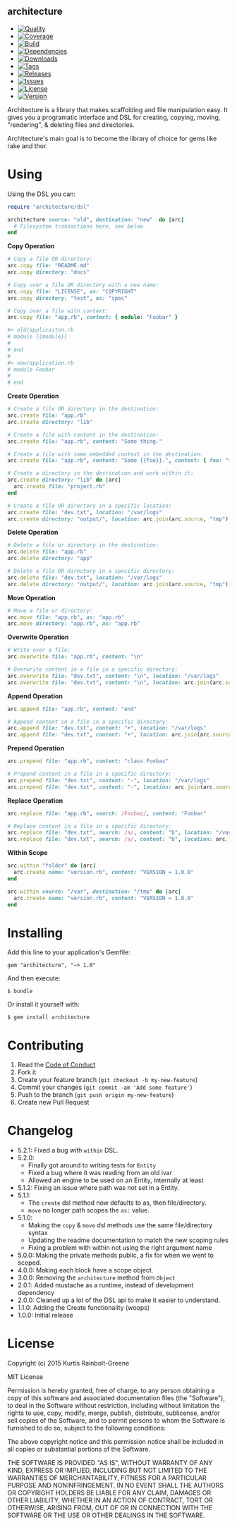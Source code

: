 architecture
------------

  - [![Quality](http://img.shields.io/codeclimate/github/krainboltgreene/architecture.gem.svg?style=flat-square)](https://codeclimate.com/github/krainboltgreene/architecture.gem)
  - [![Coverage](http://img.shields.io/codeclimate/coverage/github/krainboltgreene/architecture.gem.svg?style=flat-square)](https://codeclimate.com/github/krainboltgreene/architecture.gem)
  - [![Build](http://img.shields.io/travis-ci/krainboltgreene/architecture.gem.svg?style=flat-square)](https://travis-ci.org/krainboltgreene/architecture.gem)
  - [![Dependencies](http://img.shields.io/gemnasium/krainboltgreene/architecture.gem.svg?style=flat-square)](https://gemnasium.com/krainboltgreene/architecture.gem)
  - [![Downloads](http://img.shields.io/gem/dtv/architecture.svg?style=flat-square)](https://rubygems.org/gems/architecture)
  - [![Tags](http://img.shields.io/github/tag/krainboltgreene/architecture.gem.svg?style=flat-square)](http://github.com/krainboltgreene/architecture.gem/tags)
  - [![Releases](http://img.shields.io/github/release/krainboltgreene/architecture.gem.svg?style=flat-square)](http://github.com/krainboltgreene/architecture.gem/releases)
  - [![Issues](http://img.shields.io/github/issues/krainboltgreene/architecture.gem.svg?style=flat-square)](http://github.com/krainboltgreene/architecture.gem/issues)
  - [![License](http://img.shields.io/badge/license-MIT-brightgreen.svg?style=flat-square)](http://opensource.org/licenses/MIT)
  - [![Version](http://img.shields.io/gem/v/architecture.svg?style=flat-square)](https://rubygems.org/gems/architecture)


Architecture is a library that makes scaffolding and file manipulation easy. It gives you a programatic interface and DSL for creating, copying, moving, "rendering", & deleting files and directories.

Architecture's main goal is to become the library of choice for gems like rake and thor.


Using
=====

Using the DSL you can:

``` ruby
require "architecture/dsl"

architecture source: "old", destination: "new"  do |arc|
  # Filesystem transactions here, see below
end
```

**Copy Operation**

``` ruby
# Copy a file OR directory:
arc.copy file: "README.md"
arc.copy directory: "docs"

# Copy over a file OR directory with a new name:
arc.copy file: "LICENSE", as: "COPYRIGHT"
arc.copy directory: "test", as: "spec"

# Copy over a file with context:
arc.copy file: "app.rb", context: { module: "Foobar" }

#> old/applicaiton.rb
# module {{module}}
#
# end
#
#> new/application.rb
# module Foobar
#
# end
```


**Create Operation**

``` ruby
# Create a file OR directory in the destination:
arc.create file: "app.rb"
arc.create directory: "lib"

# Create a file with content in the destination:
arc.create file: "app.rb", content: "Some thing."

# Create a file with some embedded context in the destination:
arc.create file: "app.rb", content: "Some {{foo}}.", context: { foo: "thing." }

# Create a directory in the destination and work within it:
arc.create directory: "lib" do |arc|
  arc.create file: "project.rb"
end

# Create a file OR directory in a specific location:
arc.create file: "dev.txt", location: "/var/logs"
arc.create directory: "output/", location: arc.join(arc.source, "tmp")
```


**Delete Operation**

``` ruby
# Delete a file or directory in the destination:
arc.delete file: "app.rb"
arc.delete directory: "app"

# Delete a file OR directory in a specific directory:
arc.delete file: "dev.txt", location: "/var/logs"
arc.delete directory: "output/", location: arc.join(arc.source, "tmp")
```


**Move Operation**

``` ruby
# Move a file or directory:
arc.move file: "app.rb", as: "app.rb"
arc.move directory: "app.rb", as: "app.rb"
```


**Overwrite Operation**

``` ruby
# Write over a file:
arc.overwrite file: "app.rb", content: "\n"

# Overwrite content in a file in a specific directory:
arc.overwrite file: "dev.txt", content: "\n", location: "/var/logs"
arc.overwrite file: "dev.txt", content: "\n", location: arc.join(arc.source, "logs")
```


**Append Operation**

``` ruby
arc.append file: "app.rb", content: "end"

# Append content in a file in a specific directory:
arc.append file: "dev.txt", content: "+", location: "/var/logs"
arc.append file: "dev.txt", content: "+", location: arc.join(arc.source, "logs")
```


**Prepend Operation**

``` ruby
arc.prepend file: "app.rb", content: "class Foobaz"

# Prepend content in a file in a specific directory:
arc.prepend file: "dev.txt", content: "-", location: "/var/logs"
arc.prepend file: "dev.txt", content: "-", location: arc.join(arc.source, "logs")
```


**Replace Operation**

``` ruby
arc.replace file: "app.rb", search: /Foobaz/, content: "Foobar"

# Replace content in a file in a specific directory:
arc.replace file: "dev.txt", search: /a/, content: "b", location: "/var/logs"
arc.replace file: "dev.txt", search: /a/, content: "b", location: arc.join(arc.source, "logs")
```


**Within Scope**

``` ruby
arc.within "folder" do |arc|
  arc.create name: "version.rb", content: "VERSION = 1.0.0"
end

arc.within source: "/var", destination: "/tmp" do |arc|
  arc.create name: "version.rb", content: "VERSION = 1.0.0"
end
```


Installing
==========

Add this line to your application's Gemfile:

    gem "architecture", "~> 1.0"

And then execute:

    $ bundle

Or install it yourself with:

    $ gem install architecture


Contributing
============

  1. Read the [Code of Conduct](/CONDUCT.md)
  2. Fork it
  3. Create your feature branch (`git checkout -b my-new-feature`)
  4. Commit your changes (`git commit -am 'Add some feature'`)
  5. Push to the branch (`git push origin my-new-feature`)
  6. Create new Pull Request


Changelog
=========
  - 5.2.1: Fixed a bug with `within` DSL.
  - 5.2.0:
    * Finally got around to writing tests for `Entity`
    * Fixed a bug where it was reading from an old ivar
    * Allowed an engine to be used on an Entity, internally at least
  - 5.1.2: Fixing an issue where path was not set in a Entity.
  - 5.1.1:
    * The `create` dsl method now defaults to as, then file/directory.
    * `move` no longer path scopes the `as:` value.
  - 5.1.0:
    * Making the `copy` & `move` dsl methods use the same file/directory syntax
    * Updating the readme documentation to match the new scoping rules
    * Fixing a problem with within not using the right argument name
  - 5.0.0: Making the private methods public, a fix for when we went to scoped.
  - 4.0.0: Making each block have a scope object.
  - 3.0.0: Removing the `architecture` method from `Object`
  - 2.0.1: Added mustache as a runtime, instead of development dependency
  - 2.0.0: Cleaned up a lot of the DSL api to make it easier to understand.
  - 1.1.0: Adding the Create functionality (woops)
  - 1.0.0: Initial release


License
=======

Copyright (c) 2015 Kurtis Rainbolt-Greene

MIT License

Permission is hereby granted, free of charge, to any person obtaining
a copy of this software and associated documentation files (the
"Software"), to deal in the Software without restriction, including
without limitation the rights to use, copy, modify, merge, publish,
distribute, sublicense, and/or sell copies of the Software, and to
permit persons to whom the Software is furnished to do so, subject to
the following conditions:

The above copyright notice and this permission notice shall be
included in all copies or substantial portions of the Software.

THE SOFTWARE IS PROVIDED "AS IS", WITHOUT WARRANTY OF ANY KIND,
EXPRESS OR IMPLIED, INCLUDING BUT NOT LIMITED TO THE WARRANTIES OF
MERCHANTABILITY, FITNESS FOR A PARTICULAR PURPOSE AND
NONINFRINGEMENT. IN NO EVENT SHALL THE AUTHORS OR COPYRIGHT HOLDERS BE
LIABLE FOR ANY CLAIM, DAMAGES OR OTHER LIABILITY, WHETHER IN AN ACTION
OF CONTRACT, TORT OR OTHERWISE, ARISING FROM, OUT OF OR IN CONNECTION
WITH THE SOFTWARE OR THE USE OR OTHER DEALINGS IN THE SOFTWARE.
